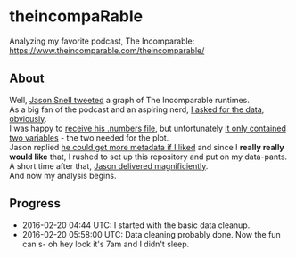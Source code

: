 # theincompaRable

Analyzing my favorite podcast, The Incomparable: https://www.theincomparable.com/theincomparable/

## About

Well, [Jason Snell tweeted](https://twitter.com/jsnell/status/700864025949655040) a graph of The Incomparable runtimes.  
As a big fan of the podcast and an aspiring nerd, [I asked for the data, obviously](https://twitter.com/Jemus42/status/700864609083850753).  
I was happy to [receive his .numbers file](https://twitter.com/jsnell/status/700864809537970176), but unfortunately [it only contained two variables](https://twitter.com/Jemus42/status/700870531697004544) - the two needed for the plot.  
Jason replied [he could get more metadata if I liked](https://twitter.com/jsnell/status/700870702367318017) and since I **really really would like** that, I rushed to set up this repository and put on my data-pants.  
A short time after that, [Jason delivered magnificiently](https://twitter.com/jsnell/status/700882298795765761).  
And now my analysis begins.


## Progress

- 2016-02-20 04:44 UTC: I started with the basic data cleanup.
- 2016-02-20 05:58:00 UTC: Data cleaning probably done. Now the fun can s- oh hey look it's 7am and I didn't sleep.
